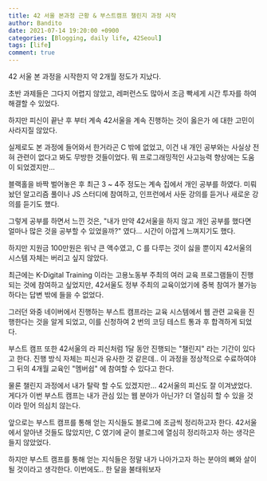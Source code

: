 ```yaml
---
title: 42 서울 본과정 근황 & 부스트캠프 챌린지 과정 시작
author: Bandito
date: 2021-07-14 19:20:00 +0900
categories: [Blogging, daily life, 42Seoul]
tags: [life]
comment: true
---
```


42 서울 본 과정을 시작한지 약 2개월 정도가 지났다.   

초반 과제들은 그다지 어렵지 않았고, 레퍼런스도 많아서 조금 빡세게 시간 투자를 하여 해결할 수 있었다.   

하지만 피신이 끝난 후 부터 계속 42서울을 계속 진행하는 것이 옳은가 에 대한 고민이 사라지질 않았다.   

실제로도 본 과정에 들어와서 한거라곤 C 밖에 없었고, 이건 내 개인 공부와는 사실상 전혀 관련이 없다고 봐도 무방한 것들이었다. 뭐 프로그래밍적인 사고능력 향상에는 도움이 되었겠지만...    

블랙홀을 바짝 벌어놓은 후 최근 3 ~ 4주 정도는 계속 집에서 개인 공부를 하였다. 미뤄놨던 알고리즘 풀이나 JS 스터디에 참여하고, 인프런에서 사둔 강의를 듣거나 새로운 강의를 듣기도 했다.   

그렇게 공부를 하면서 느낀 것은, "내가 만약 42서울을 하지 않고 개인 공부를 했다면 얼마나 많은 것을 공부할 수 있었을까?" 였다... 시간이 아깝게 느껴지기도 했다.   

하지만 지원금 100만원은 워낙 큰 액수였고, C 를 다루는 것이 싫을 뿐이지 42서울의 시스템 자체는 버리고 싶지 않았다.  

최근에는 K-Digital Training 이라는 고용노동부 주최의 여러 교육 프로그램들이 진행되는 것에 참여하고 싶었지만, 42서울도 정부 주최의 교육이었기에 중복 참여가 불가능하다는 답변 밖에 들을 수 없었다.

그러던 와중 네이버에서 진행하는 부스트 캠프라는 교육 시스템에서 웹 관련 교육을 진행한다는 것을 알게 되었고, 이를 신청하여 2 번의 코딩 테스트 통과 후 합격하게 되었다.   

부스트 캠프 또한 42서울의 라 피신처럼 1달 동안 진행되는 "챌린지" 라는 기간이 있다고 한다. 진행 방식 자체는 피신과 유사한 것 같은데.. 이 과정을 정상적으로 수료하여야 그 뒤의 4개월 교육인 "멤버쉽" 에 참여할 수 있다고 한다.   

물론 챌린지 과정에서 내가 탈락 할 수도 있겠지만... 42서울의 피신도 잘 이겨냈었다. 게다가 이번 부스트 캠프는 내가 관심 있는 웹 분야가 아닌가? 더 열심히 할 수 있을 것이라 믿어 의심치 않는다.   

앞으로는 부스트 캠프를 통해 얻는 지식들도 블로그에 조금씩 정리하고자 한다. 42서울에서 알아낸 것들도 많았지만, C 였기에 굳이 블로그에 열심히 정리하고자 하는 생각은 들지 않았었다.   

하지만 부스트 캠프를 통해 얻는 지식들은 정말 내가 나아가고자 하는 분야의 뼈와 살이 될 것이라고 생각한다. 이번에도.. 한 달을 불태워보자 


